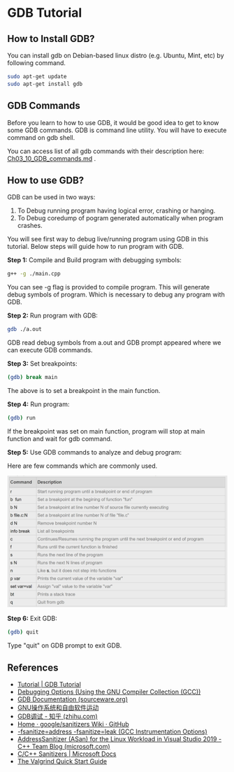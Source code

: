# GDB Tutorial

## How to Install GDB?

You can install gdb on Debian-based linux distro (e.g. Ubuntu, Mint, etc) by following command.

```bash
sudo apt-get update
sudo apt-get install gdb
```

## GDB Commands

Before you learn to how to use GDB, it would be good idea to get to know some GDB commands. GDB is command line utility. You will have to execute command on gdb shell. 

You can access list of all gdb commands with their description here: [Ch03_10_GDB_commands.md](./Ch03_10_GDB_commands.md) .

## How to use GDB?

GDB can be used in two ways:

1. To Debug running program having logical error, crashing or hanging.
2. To Debug coredump of pogram generated automatically when program crashes.

You will see first way to debug live/running program using GDB in this tutorial. Below steps will guide how to run program with GDB.

**Step 1:** Compile and Build program with debugging symbols:

```bash
g++ -g ./main.cpp
```

You can see -g flag is provided to compile program. This will generate  debug symbols of program. Which is necessary to debug any program with  GDB. 

**Step 2:** Run program with GDB:

```bash
gdb ./a.out
```

GDB read debug symbols from a.out and GDB prompt appeared where we can execute GDB commands.

**Step 3:** Set breakpoints:

```bash
(gdb) break main
```

The above is to set a breakpoint in the main function.

**Step 4:** Run program:

```bash
(gdb) run
```

If the breakpoint was set on main function, program will stop at main function and wait for gdb command.

**Step 5:** Use GDB commands to analyze and debug program:

Here are few commands which are commonly used. 

![Ch03_10_GDB_commands_simple.jpeg](../../Images/Ch03_MachineLevelRepresentationOfProgram/Ch03_10_GDB_commands_simple.jpeg)

**Step 6:** Exit GDB:

```bash
(gdb) quit
```

Type "quit" on GDB prompt to exit GDB.



## References

- [Tutorial | GDB Tutorial](http://www.gdbtutorial.com/tutorial)
- [Debugging Options (Using the GNU Compiler Collection (GCC))](https://gcc.gnu.org/onlinedocs/gcc/Debugging-Options.html#Debugging-Options)
- [GDB Documentation (sourceware.org)](https://www.sourceware.org/gdb/documentation/)
- [GNU操作系统和自由软件运动](https://www.gnu.org/)
- [GDB调试 - 知乎 (zhihu.com)](https://zhuanlan.zhihu.com/p/272083977)
- [Home · google/sanitizers Wiki · GitHub](https://github.com/google/sanitizers/wiki)
- [-fsanitize=address   -fsanitize=leak   (GCC Instrumentation Options)](https://gcc.gnu.org/onlinedocs/gcc/Instrumentation-Options.html)
- [AddressSanitizer (ASan) for the Linux Workload in Visual Studio 2019 - C++ Team Blog (microsoft.com)](https://devblogs.microsoft.com/cppblog/addresssanitizer-asan-for-the-linux-workload-in-visual-studio-2019/)
- [C/C++ Sanitizers | Microsoft Docs](https://docs.microsoft.com/en-us/cpp/sanitizers/?view=msvc-170)
- [The Valgrind Quick Start Guide](https://valgrind.org/docs/manual/quick-start.html)

